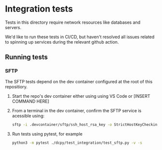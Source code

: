 # Integration tests

Tests in this directory require network resources like databases and servers.

We'd like to run these tests in CI/CD, but haven't resolved all issues related to spinning up services during the relevant github action.

## Running tests

### SFTP

The SFTP tests depend on the dev container configured at the root of this repositiory.

1. Start the repo's dev container either using using VS Code or [INSERT COMMAND HERE]
2. From a terminal in the dev container, confirm the SFTP service is acessible using:

    ```bash
    sftp -i .devcontainer/sftp/ssh_host_rsa_key -o StrictHostKeyChecking=no dedev@sftp-server
    ```

3. Run tests using pytest, for example

    ```bash
    python3 -m pytest ./dcpy/test_integration/test_sftp.py -v -s
    ```
